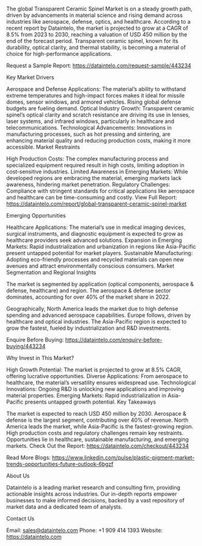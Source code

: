 The global Transparent Ceramic Spinel Market is on a steady growth path, driven by advancements in material science and rising demand across industries like aerospace, defense, optics, and healthcare. According to a recent report by Dataintelo, the market is projected to grow at a CAGR of 8.5% from 2023 to 2030, reaching a valuation of USD 450 million by the end of the forecast period. Transparent ceramic spinel, known for its durability, optical clarity, and thermal stability, is becoming a material of choice for high-performance applications.

Request a Sample Report: https://dataintelo.com/request-sample/443234

Key Market Drivers

Aerospace and Defense Applications:
The material’s ability to withstand extreme temperatures and high-impact forces makes it ideal for missile domes, sensor windows, and armored vehicles. Rising global defense budgets are fueling demand.
Optical Industry Growth:
Transparent ceramic spinel’s optical clarity and scratch resistance are driving its use in lenses, laser systems, and infrared windows, particularly in healthcare and telecommunications.
Technological Advancements:
Innovations in manufacturing processes, such as hot pressing and sintering, are enhancing material quality and reducing production costs, making it more accessible.
Market Restraints

High Production Costs:
The complex manufacturing process and specialized equipment required result in high costs, limiting adoption in cost-sensitive industries.
Limited Awareness in Emerging Markets:
While developed regions are embracing the material, emerging markets lack awareness, hindering market penetration.
Regulatory Challenges:
Compliance with stringent standards for critical applications like aerospace and healthcare can be time-consuming and costly.
View Full Report: https://dataintelo.com/report/global-transparent-ceramic-spinel-market

Emerging Opportunities

Healthcare Applications:
The material’s use in medical imaging devices, surgical instruments, and diagnostic equipment is expected to grow as healthcare providers seek advanced solutions.
Expansion in Emerging Markets:
Rapid industrialization and urbanization in regions like Asia-Pacific present untapped potential for market players.
Sustainable Manufacturing:
Adopting eco-friendly processes and recycled materials can open new avenues and attract environmentally conscious consumers.
Market Segmentation and Regional Insights

The market is segmented by application (optical components, aerospace & defense, healthcare) and region. The aerospace & defense sector dominates, accounting for over 40% of the market share in 2022.

Geographically, North America leads the market due to high defense spending and advanced aerospace capabilities. Europe follows, driven by healthcare and optical industries. The Asia-Pacific region is expected to grow the fastest, fueled by industrialization and R&D investments.

Enquire Before Buying: https://dataintelo.com/enquiry-before-buying/443234

Why Invest in This Market?

High Growth Potential: The market is projected to grow at 8.5% CAGR, offering lucrative opportunities.
Diverse Applications: From aerospace to healthcare, the material’s versatility ensures widespread use.
Technological Innovations: Ongoing R&D is unlocking new applications and improving material properties.
Emerging Markets: Rapid industrialization in Asia-Pacific presents untapped growth potential.
Key Takeaways

The market is expected to reach USD 450 million by 2030.
Aerospace & defense is the largest segment, contributing over 40% of revenue.
North America leads the market, while Asia-Pacific is the fastest-growing region.
High production costs and regulatory challenges remain key restraints.
Opportunities lie in healthcare, sustainable manufacturing, and emerging markets.
Check Out the Report: https://dataintelo.com/checkout/443234

Read More Blogs: https://www.linkedin.com/pulse/plastic-pigment-market-trends-opportunities-future-outlook-6bgzf

About Us

Dataintelo is a leading market research and consulting firm, providing actionable insights across industries. Our in-depth reports empower businesses to make informed decisions, backed by a vast repository of market data and a dedicated team of analysts.

Contact Us

Email: sales@dataintelo.com
Phone: +1 909 414 1393
Website: https://dataintelo.com
